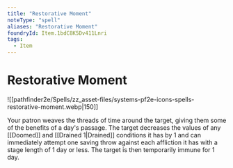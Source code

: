 ```yaml
---
title: "Restorative Moment"
noteType: "spell"
aliases: "Restorative Moment"
foundryId: Item.1bdC8K5Dv411Lnri
tags:
  - Item
---
```


# Restorative Moment
![[pathfinder2e/Spells/zz_asset-files/systems-pf2e-icons-spells-restorative-moment.webp|150]]

Your patron weaves the threads of time around the target, giving them some of the benefits of a day's passage. The target decreases the values of any [[Doomed]] and [[Drained 1|Drained]] conditions it has by 1 and can immediately attempt one saving throw against each affliction it has with a stage length of 1 day or less. The target is then temporarily immune for 1 day.
